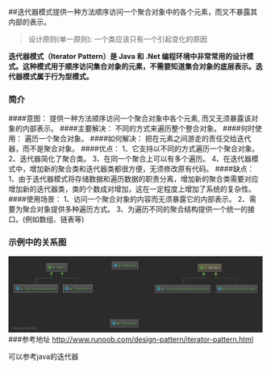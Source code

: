 ##迭代器模式提供一种方法顺序访问一个聚合对象中的各个元素，而又不暴露其内部的表示。
>设计原则(单一原则): 一个类应该只有一个引起变化的原因

**迭代器模式（Iterator Pattern）是 Java 和 .Net 编程环境中非常常用的设计模式。这种模式用于顺序访问集合对象的元素，不需要知道集合对象的底层表示。迭代器模式属于行为型模式。**

### 简介
####意图：
    提供一种方法顺序访问一个聚合对象中各个元素, 而又无须暴露该对象的内部表示。
####主要解决：
    不同的方式来遍历整个整合对象。
####何时使用：
    遍历一个聚合对象。
####如何解决：
    把在元素之间游走的责任交给迭代器，而不是聚合对象。
####优点： 
    1、它支持以不同的方式遍历一个聚合对象。 
    2、迭代器简化了聚合类。 
    3、在同一个聚合上可以有多个遍历。 
    4、在迭代器模式中，增加新的聚合类和迭代器类都很方便，无须修改原有代码。
####缺点： 
    1、由于迭代器模式将存储数据和遍历数据的职责分离，增加新的聚合类需要对应增加新的迭代器类，类的个数成对增加，这在一定程度上增加了系统的复杂性。
####使用场景： 
    1、访问一个聚合对象的内容而无须暴露它的内部表示。 
    2、需要为聚合对象提供多种遍历方式。 
    3、为遍历不同的聚合结构提供一个统一的接口。(例如数组、链表等)
### 示例中的关系图
![示例中关系图](迭代器模式.png)
###参考地址
http://www.runoob.com/design-pattern/iterator-pattern.html

可以参考java的迭代器